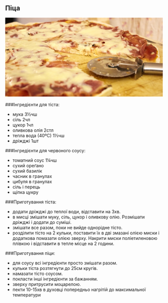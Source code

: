 Піца
----
![](piza.jpg)

###Інгредієнти для тіста:

- мука 3½чш
- сіль 2чл
- цукор 1чл
- оливкова олія 2стл
- тепла вода (40ºС) 1⅓чш
- дріжджі 1шт

###Інгредієнти для червоного соусу:

- томатний соус 1¼чш
- сухий ореґано
- сухий базилік
- часник в гранулах
- цибуля в гранулах
- сіль і перець
- щіпка цукру

###Приготування тіста:

- додати дріжджі до теплої води, відставити на 3хв.
- в мисці змішати муку, сіль, цукор і оливкову олію. Розмішати дріжджі і додати до суміші.
- змішати все разом, поки не вийде однорідне тісто.
- розділити тісто на 2 кульки, поставити їх в дві змазані олією миски і додаткова помазати олією зверху. Накрити миски поліетиленовою плівкою і відставити в тепле місце на 2 години.

###Приготування піци:

- для соусу всі інгредієнти просто змішати разом.
- кульки тіста розтягнути до 25см кругів.
- намазати тісто соусом.
- покласти інші інгредієнти за бажанням.
- зверху притрусити моцарелою.
- пекти 10-15хв в духовці попередньо нагрітій до максимальної температури